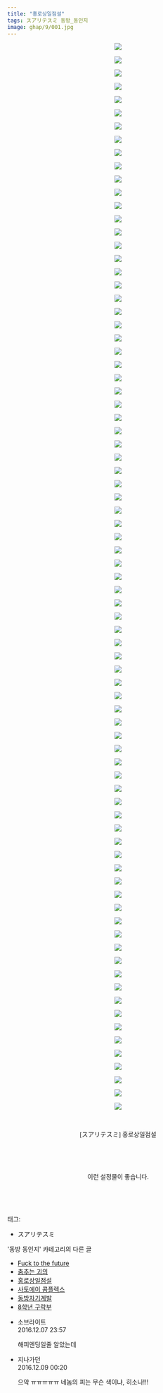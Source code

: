 ```yaml
---
title: "홍로상일점설"
tags: スアリテスミ 동방_동인지
image: ghap/9/001.jpg
---
```

<div class="article">
<p style="text-align: center; clear: none; float: none;"><img src="{{ site.nasurl }}/ghap/9/001.jpg"/></p>
<p style="text-align: center; clear: none; float: none;"><img src="{{ site.nasurl }}/ghap/9/002.jpg"/></p>
<p style="text-align: center; clear: none; float: none;"><img src="{{ site.nasurl }}/ghap/9/003.jpg"/></p>
<p style="text-align: center; clear: none; float: none;"><img src="{{ site.nasurl }}/ghap/9/004.jpg"/></p>
<p style="text-align: center; clear: none; float: none;"><img src="{{ site.nasurl }}/ghap/9/005.jpg"/></p>
<p style="text-align: center; clear: none; float: none;"><img src="{{ site.nasurl }}/ghap/9/006.jpg"/></p>
<p style="text-align: center; clear: none; float: none;"><img src="{{ site.nasurl }}/ghap/9/007.jpg"/></p>
<p style="text-align: center; clear: none; float: none;"><img src="{{ site.nasurl }}/ghap/9/008.jpg"/></p>
<p style="text-align: center; clear: none; float: none;"><img src="{{ site.nasurl }}/ghap/9/009.jpg"/></p>
<p style="text-align: center; clear: none; float: none;"><img src="{{ site.nasurl }}/ghap/9/010.jpg"/></p>
<p style="text-align: center; clear: none; float: none;"><img src="{{ site.nasurl }}/ghap/9/011.jpg"/></p>
<p style="text-align: center; clear: none; float: none;"><img src="{{ site.nasurl }}/ghap/9/012.jpg"/></p>
<p style="text-align: center; clear: none; float: none;"><img src="{{ site.nasurl }}/ghap/9/013.jpg"/></p>
<p style="text-align: center; clear: none; float: none;"><img src="{{ site.nasurl }}/ghap/9/014.jpg"/></p>
<p style="text-align: center; clear: none; float: none;"><img src="{{ site.nasurl }}/ghap/9/015.jpg"/></p>
<p style="text-align: center; clear: none; float: none;"><img src="{{ site.nasurl }}/ghap/9/016.jpg"/></p>
<p style="text-align: center; clear: none; float: none;"><img src="{{ site.nasurl }}/ghap/9/017.jpg"/></p>
<p style="text-align: center; clear: none; float: none;"><img src="{{ site.nasurl }}/ghap/9/018.jpg"/></p>
<p style="text-align: center; clear: none; float: none;"><img src="{{ site.nasurl }}/ghap/9/019.jpg"/></p>
<p style="text-align: center; clear: none; float: none;"><img src="{{ site.nasurl }}/ghap/9/020.jpg"/></p>
<p style="text-align: center; clear: none; float: none;"><img src="{{ site.nasurl }}/ghap/9/021.jpg"/></p>
<p style="text-align: center; clear: none; float: none;"><img src="{{ site.nasurl }}/ghap/9/022.jpg"/></p>
<p style="text-align: center; clear: none; float: none;"><img src="{{ site.nasurl }}/ghap/9/023.jpg"/></p>
<p style="text-align: center; clear: none; float: none;"><img src="{{ site.nasurl }}/ghap/9/024.jpg"/></p>
<p style="text-align: center; clear: none; float: none;"><img src="{{ site.nasurl }}/ghap/9/025.jpg"/></p>
<p style="text-align: center; clear: none; float: none;"><img src="{{ site.nasurl }}/ghap/9/026.jpg"/></p>
<p style="text-align: center; clear: none; float: none;"><img src="{{ site.nasurl }}/ghap/9/027.jpg"/></p>
<p style="text-align: center; clear: none; float: none;"><img src="{{ site.nasurl }}/ghap/9/028.jpg"/></p>
<p style="text-align: center; clear: none; float: none;"><img src="{{ site.nasurl }}/ghap/9/029.jpg"/></p>
<p style="text-align: center; clear: none; float: none;"><img src="{{ site.nasurl }}/ghap/9/030.jpg"/></p>
<p style="text-align: center; clear: none; float: none;"><img src="{{ site.nasurl }}/ghap/9/031.jpg"/></p>
<p style="text-align: center; clear: none; float: none;"><img src="{{ site.nasurl }}/ghap/9/032.jpg"/></p>
<p style="text-align: center; clear: none; float: none;"><img src="{{ site.nasurl }}/ghap/9/033.jpg"/></p>
<p style="text-align: center; clear: none; float: none;"><img src="{{ site.nasurl }}/ghap/9/034.jpg"/></p>
<p style="text-align: center; clear: none; float: none;"><img src="{{ site.nasurl }}/ghap/9/035.jpg"/></p>
<p style="text-align: center; clear: none; float: none;"><img src="{{ site.nasurl }}/ghap/9/036.jpg"/></p>
<p style="text-align: center; clear: none; float: none;"><img src="{{ site.nasurl }}/ghap/9/037.jpg"/></p>
<p style="text-align: center; clear: none; float: none;"><img src="{{ site.nasurl }}/ghap/9/038.jpg"/></p>
<p style="text-align: center; clear: none; float: none;"><img src="{{ site.nasurl }}/ghap/9/039.jpg"/></p>
<p style="text-align: center; clear: none; float: none;"><img src="{{ site.nasurl }}/ghap/9/040.jpg"/></p>
<p style="text-align: center; clear: none; float: none;"><img src="{{ site.nasurl }}/ghap/9/041.jpg"/></p>
<p style="text-align: center; clear: none; float: none;"><img src="{{ site.nasurl }}/ghap/9/042.jpg"/></p>
<p style="text-align: center; clear: none; float: none;"><img src="{{ site.nasurl }}/ghap/9/043.jpg"/></p>
<p style="text-align: center; clear: none; float: none;"><img src="{{ site.nasurl }}/ghap/9/044.jpg"/></p>
<p style="text-align: center; clear: none; float: none;"><img src="{{ site.nasurl }}/ghap/9/045.jpg"/></p>
<p style="text-align: center; clear: none; float: none;"><img src="{{ site.nasurl }}/ghap/9/046.jpg"/></p>
<p style="text-align: center; clear: none; float: none;"><img src="{{ site.nasurl }}/ghap/9/047.jpg"/></p>
<p style="text-align: center; clear: none; float: none;"><img src="{{ site.nasurl }}/ghap/9/048.jpg"/></p>
<p style="text-align: center; clear: none; float: none;"><img src="{{ site.nasurl }}/ghap/9/049.jpg"/></p>
<p style="text-align: center; clear: none; float: none;"><img src="{{ site.nasurl }}/ghap/9/050.jpg"/></p>
<p style="text-align: center; clear: none; float: none;"><img src="{{ site.nasurl }}/ghap/9/051.jpg"/></p>
<p style="text-align: center; clear: none; float: none;"><img src="{{ site.nasurl }}/ghap/9/052.jpg"/></p>
<p style="text-align: center; clear: none; float: none;"><img src="{{ site.nasurl }}/ghap/9/053.jpg"/></p>
<p style="text-align: center; clear: none; float: none;"><img src="{{ site.nasurl }}/ghap/9/054.jpg"/></p>
<p style="text-align: center; clear: none; float: none;"><img src="{{ site.nasurl }}/ghap/9/055.jpg"/></p>
<p style="text-align: center; clear: none; float: none;"><img src="{{ site.nasurl }}/ghap/9/056.jpg"/></p>
<p style="text-align: center; clear: none; float: none;"><img src="{{ site.nasurl }}/ghap/9/057.jpg"/></p>
<p style="text-align: center; clear: none; float: none;"><img src="{{ site.nasurl }}/ghap/9/058.jpg"/></p>
<p style="text-align: center; clear: none; float: none;"><img src="{{ site.nasurl }}/ghap/9/059.jpg"/></p>
<p style="text-align: center; clear: none; float: none;"><img src="{{ site.nasurl }}/ghap/9/060.jpg"/></p>
<p style="text-align: center; clear: none; float: none;"><img src="{{ site.nasurl }}/ghap/9/061.jpg"/></p>
<p style="text-align: center; clear: none; float: none;"><img src="{{ site.nasurl }}/ghap/9/062.jpg"/></p>
<p style="text-align: center; clear: none; float: none;"><img src="{{ site.nasurl }}/ghap/9/063.jpg"/></p>
<p style="text-align: center; clear: none; float: none;"><img src="{{ site.nasurl }}/ghap/9/064.jpg"/></p>
<p style="text-align: center; clear: none; float: none;"><img src="{{ site.nasurl }}/ghap/9/065.jpg"/></p>
<p style="text-align: center; clear: none; float: none;"><img src="{{ site.nasurl }}/ghap/9/066.jpg"/></p>
<p style="text-align: center; clear: none; float: none;"><img src="{{ site.nasurl }}/ghap/9/067.jpg"/></p>
<p style="text-align: center; clear: none; float: none;"><img src="{{ site.nasurl }}/ghap/9/068.jpg"/></p>
<p style="text-align: center; clear: none; float: none;"><img src="{{ site.nasurl }}/ghap/9/069.jpg"/></p>
<p style="text-align: center; clear: none; float: none;"><img src="{{ site.nasurl }}/ghap/9/070.jpg"/></p>
<p style="text-align: center; clear: none; float: none;"><img src="{{ site.nasurl }}/ghap/9/071.jpg"/></p>
<p style="text-align: center; clear: none; float: none;"><img src="{{ site.nasurl }}/ghap/9/072.jpg"/></p>
<p style="text-align: center; clear: none; float: none;"><img src="{{ site.nasurl }}/ghap/9/073.jpg"/></p>
<p style="text-align: center; clear: none; float: none;"><img src="{{ site.nasurl }}/ghap/9/074.jpg"/></p>
<p style="text-align: center; clear: none; float: none;"><img src="{{ site.nasurl }}/ghap/9/075.jpg"/></p>
<p style="text-align: center; clear: none; float: none;"><img src="{{ site.nasurl }}/ghap/9/076.jpg"/></p>
<p style="text-align: center; clear: none; float: none;"><img src="{{ site.nasurl }}/ghap/9/077.jpg"/></p>
<p style="text-align: center; clear: none; float: none;"><img src="{{ site.nasurl }}/ghap/9/078.jpg"/></p>
<p style="text-align: center; clear: none; float: none;"><img src="{{ site.nasurl }}/ghap/9/079.jpg"/></p>
<p style="text-align: center; clear: none; float: none;"><img src="{{ site.nasurl }}/ghap/9/080.jpg"/></p>
<p style="text-align: center; clear: none; float: none;"><img src="{{ site.nasurl }}/ghap/9/081.jpg"/></p>
<p style="text-align: center; clear: none; float: none;"><br/></p>
<p style="text-align: center; clear: none; float: none;"><span style="font-family: Gulim, 굴림;">[スアリテスミ] 홍로상일점설</span></p>
<p style="text-align: center; clear: none; float: none;"><br/></p>
<p style="text-align: center; clear: none; float: none;"><br/></p>
<p style="text-align: center; clear: none; float: none;"><span style="font-family: Gulim, 굴림;">이런 설정물이 좋습니다.</span></p>
<p style="text-align: center; clear: none; float: none;"><br/></p>
<p><br/></p>
</div><div class="tagTrail">
<p>태그: </p>
<ul>
<li>スアリテスミ</li>
</ul>
</div><div class="another">
<p>'동방 동인지' 카테고리의 다른 글</p>
<ul>
<li><a href="/2016-06-16-ghap_11">Fuck to the future</a></li>
<li><a href="/2016-06-16-ghap_10">춤추는 괴의</a></li>
<li><a href="/2016-06-16-ghap_9">홍로상일점설</a></li>
<li><a href="/2016-06-16-ghap_8">사토에이 콤플렉스</a></li>
<li><a href="/2016-06-16-ghap_7">동방자기계발</a></li>
<li><a href="/2016-06-16-ghap_6">8학년 구락부</a></li>
</ul>
</div><div class="cb_module cb_fluid">
<div class="cb_wrt cb_profile">
<div class="comment">
<ul>
<li class="cb_thumb_off" id="comment14864873">
<div class="cb_comment_area">
<div class="cb_info_area">
<div class="cb_section">
<span class="cb_nick_name">소브라이트</span>
</div>
<div class="cb_section">
<span class="cb_date">2016.12.07 23:57 </span>
</div>
</div>
<div class="cb_dsc_comment">
<p class="cb_dsc">
											해피엔딩일줄 알았는데
										</p>
</div>
</div></li>
<li class="cb_thumb_off" id="comment14865550">
<div class="cb_comment_area">
<div class="cb_info_area">
<div class="cb_section">
<span class="cb_nick_name">지나가던</span>
</div>
<div class="cb_section">
<span class="cb_date">2016.12.09 00:20 </span>
</div>
</div>
<div class="cb_dsc_comment">
<p class="cb_dsc">
											으악 ㅠㅠㅠㅠㅠ 네놈의 피는 무슨 색이냐, 히소나!!!
										</p>
</div>
</div></li>
</ul>
</div>
</div><!-- commentList close -->
</div>
